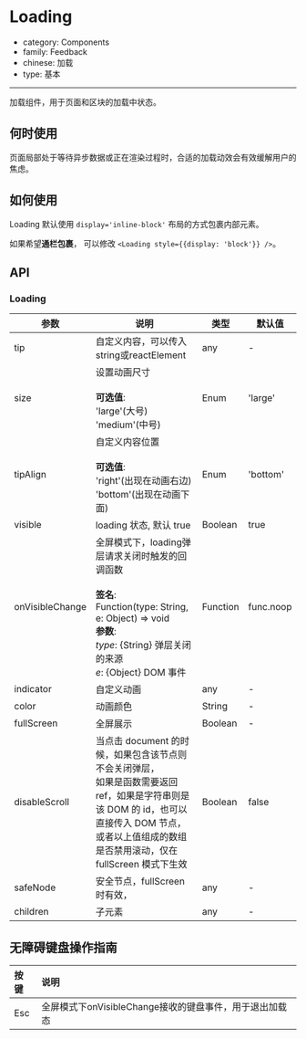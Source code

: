 # Loading

-   category: Components
-   family: Feedback
-   chinese: 加载
-   type: 基本

---

加载组件，用于页面和区块的加载中状态。

## 何时使用

页面局部处于等待异步数据或正在渲染过程时，合适的加载动效会有效缓解用户的焦虑。

## 如何使用

Loading 默认使用 `display='inline-block'` 布局的方式包裹内部元素。

如果希望**通栏包裹**， 可以修改 `<Loading style={{display: 'block'}} />`。

## API

### Loading

| 参数              | 说明                                                                                                                                                           | 类型       | 默认值       |
| --------------- | ------------------------------------------------------------------------------------------------------------------------------------------------------------ | -------- | --------- |
| tip             | 自定义内容，可以传入string或reactElement                                                                                                                                | any      | -         |
| size            | 设置动画尺寸<br/><br/>**可选值**:<br/>'large'(大号)<br/>'medium'(中号)                                                                                                    | Enum     | 'large'   |
| tipAlign        | 自定义内容位置<br/><br/>**可选值**:<br/>'right'(出现在动画右边)<br/>'bottom'(出现在动画下面)                                                                                         | Enum     | 'bottom'  |
| visible         | loading 状态, 默认 true                                                                                                                                          | Boolean  | true      |
| onVisibleChange | 全屏模式下，loading弹层请求关闭时触发的回调函数<br/><br/>**签名**:<br/>Function(type: String, e: Object) => void<br/>**参数**:<br/>_type_: {String} 弹层关闭的来源<br/>_e_: {Object} DOM 事件 | Function | func.noop |
| indicator       | 自定义动画                                                                                                                                                        | any      | -         |
| color           | 动画颜色                                                                                                                                                         | String   | -         |
| fullScreen      | 全屏展示                                                                                                                                                         | Boolean  | -         |
| disableScroll   | 当点击 document 的时候，如果包含该节点则不会关闭弹层，<br/>如果是函数需要返回 ref，如果是字符串则是该 DOM 的 id，也可以直接传入 DOM 节点，或者以上值组成的数组<br/>是否禁用滚动，仅在 fullScreen 模式下生效                               | Boolean  | false     |
| safeNode        | 安全节点，fullScreen时有效，                                                                                                                                          | any      | -         |
| children        | 子元素                                                                                                                                                          | any      | -         |

## 无障碍键盘操作指南

| 按键  | 说明                                  |
| :-- | :---------------------------------- |
| Esc | 全屏模式下onVisibleChange接收的键盘事件，用于退出加载态 |
